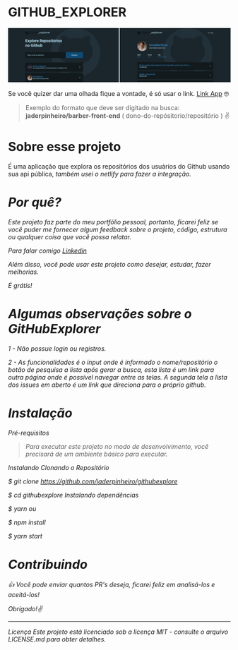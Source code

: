 # GITHUB_EXPLORER

![api](https://raw.githubusercontent.com/jaderpinheiro/githubexplore/master/Githubexplorer_app.jpg) 

Se você quizer dar uma olhada  fique a vontade, é só usar o link. <a href="https://githubexpolorer.netlify.app/" target="_blanck" title="Githubexplorer" target="_blank">Link App</a> :nerd_face:

> Exemplo do formato que deve ser digitado na busca: **jaderpinheiro/barber-front-end** ( dono-do-repósitorio/repositório ) :v:



# Sobre esse projeto
<p>É uma aplicação que explora os repositórios dos usuários do Github usando sua api pública, <i>também usei o netlify para fazer a integração.<i></p>

# Por quê?
Este projeto faz parte do meu portfólio pessoal, portanto, ficarei feliz se você puder me fornecer algum feedback sobre o projeto, código, estrutura ou qualquer coisa que você possa relatar.

Para falar comigo <a href="https://br.linkedin.com/in/jader-borges-pinheiro-a0b68920" title="Jader Borges Pinheiro">Linkedin</a>

Além disso, você pode usar este projeto como desejar, estudar, fazer melhorias.

É grátis!

# Algumas observações sobre o GitHubExplorer

1 - Não possue login ou registros.

2 - As funcionalidades é o input onde é informado o nome/repositório o botão de pesquisa a lista após gerar a busca, esta lista é um link para outra página onde é possível navegar entre as telas. A segunda tela a lista dos issues em aberto é um link que direciona para o próprio github.

# Instalação 

Pré-requisitos
>Para executar este projeto no modo de desenvolvimento, você precisará de um ambiente básico para executar.


Instalando
Clonando o Repositório

$ git clone https://github.com/jaderpinheiro/githubexplore

$ cd githubexplore
Instalando dependências

$ yarn
ou

$ npm install

$ yarn start


# Contribuindo
:thumbsup: Você pode enviar quantos PR's deseja, ficarei feliz em analisá-los e aceitá-los! 

Obrigado!:v:

---
Licença
Este projeto está licenciado sob a licença MIT - consulte o arquivo LICENSE.md para obter detalhes.

